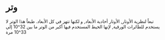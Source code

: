# وتر

تبعاً لنظرية الأوتار, الأوتار أحادية الأبعاد, و لكنها تتهز في كل الأبعاد. طبعاً
هذا الوتر لا يستخدم للطائرات الورقية, لإنها الخيط المستخدم فيها أكبر من الوتر ما
بين 32^10 إلي 33^10 مرة
